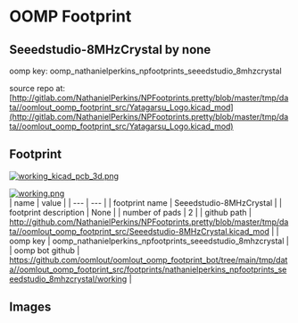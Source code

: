 # OOMP Footprint  
## Seeedstudio-8MHzCrystal  by none  
  
oomp key: oomp_nathanielperkins_npfootprints_seeedstudio_8mhzcrystal  
  
source repo at: [http://gitlab.com/NathanielPerkins/NPFootprints.pretty/blob/master/tmp/data//oomlout_oomp_footprint_src/Yatagarsu_Logo.kicad_mod](http://gitlab.com/NathanielPerkins/NPFootprints.pretty/blob/master/tmp/data//oomlout_oomp_footprint_src/Yatagarsu_Logo.kicad_mod)  
## Footprint  
  
[![working_kicad_pcb_3d.png](working_kicad_pcb_3d_600.png)](working_kicad_pcb_3d.png)  
  
[![working.png](working_600.png)](working.png)  
| name | value | 
| --- | --- | 
| footprint name | Seeedstudio-8MHzCrystal | 
| footprint description | None | 
| number of pads | 2 | 
| github path | http://github.com/NathanielPerkins/NPFootprints.pretty/blob/master/tmp/data//oomlout_oomp_footprint_src/Seeedstudio-8MHzCrystal.kicad_mod | 
| oomp key | oomp_nathanielperkins_npfootprints_seeedstudio_8mhzcrystal | 
| oomp bot github | https://github.com/oomlout/oomlout_oomp_footprint_bot/tree/main/tmp/data//oomlout_oomp_footprint_src/footprints/nathanielperkins_npfootprints_seeedstudio_8mhzcrystal/working | 
## Images  
